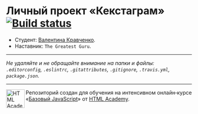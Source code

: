 # Личный проект «Кекстаграм» [![Build status][travis-image]][travis-url]

* Студент: [Валентина Кравченко](https://up.htmlacademy.ru/javascript/9/user/150859).
* Наставник: `The Greatest Guru`.

---

_Не удаляйте и не обращайте внимание на папки и файлы:_<br>
_`.editorconfig`, `.eslintrc`, `.gitattributes`, `.gitignore`, `.travis.yml`, `package.json`._

---

<a href="https://htmlacademy.ru/intensive/javascript"><img align="left" width="50" height="50" title="HTML Academy" src="https://up.htmlacademy.ru/static/img/intensive/javascript/logo-for-github.svg"></a>

Репозиторий создан для обучения на интенсивном онлайн‑курсе «[Базовый JavaScript](https://htmlacademy.ru/intensive/javascript)» от [HTML Academy](https://htmlacademy.ru).

[travis-image]: https://travis-ci.org/htmlacademy-javascript/150859-kekstagram.svg?branch=master
[travis-url]: https://travis-ci.org/htmlacademy-javascript/150859-kekstagram
